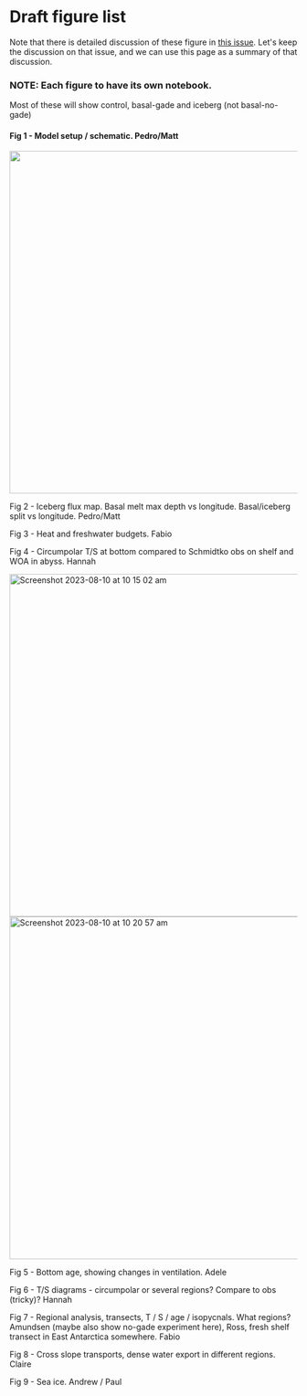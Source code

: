 # Draft figure list

Note that there is detailed discussion of these figure in [this issue](https://github.com/pedrocol/basal_mom5-collaborative-project/issues/72). Let's keep the discussion on that issue, and we can use this page as a summary of that discussion.

### NOTE: Each figure to have its own notebook.

Most of these will show control, basal-gade and iceberg (not basal-no-gade)

#### Fig 1 - Model setup / schematic. Pedro/Matt

<img width="600" src="https://github.com/pedrocol/basal_mom5-collaborative-project/assets/23285319/415eafaf-eb67-462e-9305-0b6ec123df1e">

Fig 2 - Iceberg flux map. Basal melt max depth vs longitude. Basal/iceberg split vs longitude. Pedro/Matt

Fig 3 - Heat and freshwater budgets. Fabio

Fig 4 - Circumpolar T/S at bottom compared to Schmidtko obs on shelf and WOA in abyss. Hannah

 <img width="600" alt="Screenshot 2023-08-10 at 10 15 02 am" src="https://github.com/pedrocol/basal_mom5-collaborative-project/assets/8506963/311b682a-ae2d-4176-9ddc-2286db1158e1">
<img width="600" alt="Screenshot 2023-08-10 at 10 20 57 am" src="https://github.com/pedrocol/basal_mom5-collaborative-project/assets/8506963/fb0f0528-93cf-4c61-b858-02f00b4a63e8">
 
Fig 5 - Bottom age, showing changes in ventilation. Adele

Fig 6 - T/S diagrams - circumpolar or several regions? Compare to obs (tricky)? Hannah

Fig 7 - Regional analysis, transects, T / S / age / isopycnals. What regions? Amundsen (maybe also show no-gade experiment here), Ross, fresh shelf transect in East Antarctica somewhere. Fabio

Fig 8 - Cross slope transports, dense water export in different regions. Claire

Fig 9 - Sea ice. Andrew / Paul
